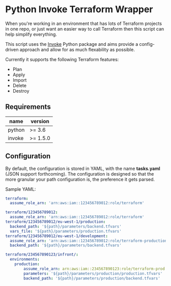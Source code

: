 
# Python Invoke Terraform Wrapper

When you're working in an environment that has lots of Terraform projects in one repo, or just want an easier way to call Terraform then this script can help simplify everything.

This script uses the [Invoke](https://pypi.org/project/invoke/) Python package and aims provide a config-driven approach and allow for as much flexability as possible.

Currently it supports the following Terraform features:
* Plan
* Apply
* Import
* Delete
* Destroy

## Requirements
 name   | version
 ------ | -------
 python | >= 3.6
 invoke | >= 1.5.0

## Configuration

By default, the configuration is stored in YAML, with the name **tasks.yaml** (JSON support forthcoming). The configuration is designed so that the more granular your path configuration is, the preference it gets parsed.

Sample YAML:
```yaml
terraform:
  assume_role_arn: 'arn:aws:iam::123456789012:role/terraform'

terraform/123456789012:
  assume_role_arn: 'arn:aws:iam::123456789012:role/terraform'
terraform/123456789012/eu-west-1/production:
  backend_path: '${path}/parameters/backend.tfvars'
  vars_file: '${path}/parameters/production.tfvars'
terraform/123456789012/eu-west-1/development:
  assume_role_arn: 'arn:aws:iam::123456789012:role/terraform-production'
  backend_path: '${path}/parameters/backend.tfvars'

terraform/234567890123/infront/:
  environments:
    production:
        assume_role_arn: arn:aws:iam::234567890123:role/terraform-prod
        parameters: '${path}/parameters/production/production.tfvars'
        backend_path: '${path}/parameters/production/backend.tfvars'
```
